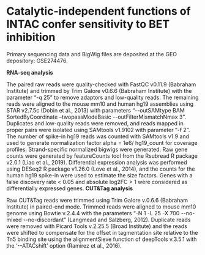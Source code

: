 # Catalytic-independent functions of INTAC confer sensitivity to BET inhibition
Primary sequencing data and BigWig files are deposited at the GEO depository: GSE274476.

**RNA-seq analysis**

The paired raw reads were quality-checked with FastQC v0.11.9 (Babraham Institute) and trimmed by Trim Galore v0.6.6 (Babraham Institute) with the parameter “-q 25” to remove adaptors and low-quality reads. The remaining reads were aligned to the mouse mm10 and human hg19 assemblies using STAR v2.7.5c (Dobin et al., 2013) with parameters “--outSAMtype BAM SortedByCoordinate –twopassModeBasic --outFilterMismatchNmax  3”. Duplicates and low-quality reads were removed, and reads mapped in proper pairs were isolated using SAMtools v1.9102 with parameter “-f 2”. The number of spike-in hg19 reads was counted with SAMtools v1.9 and used to generate normalization factor alpha = 1e6/ hg19_count for coverage profiles. Strand-specific normalized bigwigs were generated.  Raw gene counts were generated by featureCounts tool from the Rsubread R package v2.0.1 (Liao et al., 2019). Differential expression analysis was performed using DESeq2 R package v1.26.0 (Love et al., 2014), and the counts for the human hg19 spike-in were used to estimate the size factors. Genes with a false discovery rate < 0.05 and absolute log2FC > 1 were considered as differentially expressed genes.
**CUT&Tag analysis**

Raw CUT&Tag reads were trimmed using Trim Galore v.0.6.6 (Babraham Institute) in paired-end mode. Trimmed reads were aligned to mouse mm10 genome using Bowtie v.2.4.4 with the parameters “-N 1 -L 25 -X 700 --no-mixed --no-discordant” (Langmead and Salzberg, 2012). Duplicate reads were removed with Picard Tools v.2.25.5 (Broad Institute) and the reads were shifted to compensate for the offset in tagmentation site relative to the Tn5 binding site using the alignmentSieve function of deepTools v.3.5.1 with the ‘--ATACshift’ option (Ramirez et al., 2016). 
